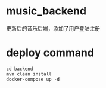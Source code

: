 # music_backend
更新后的音乐后端，添加了用户登陆注册
# deploy command
```
cd backend
mvn clean install
docker-compose up -d
```
